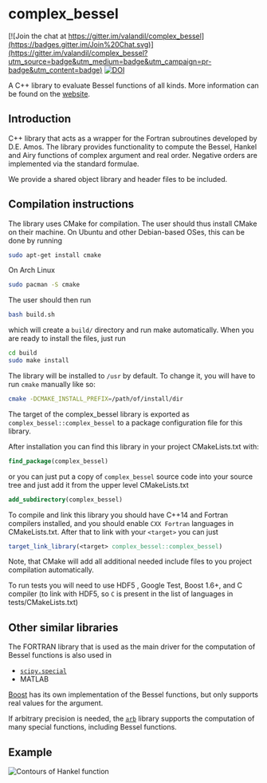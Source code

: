 complex_bessel
==============

[![Join the chat at https://gitter.im/valandil/complex_bessel](https://badges.gitter.im/Join%20Chat.svg)](https://gitter.im/valandil/complex_bessel?utm_source=badge&utm_medium=badge&utm_campaign=pr-badge&utm_content=badge)
[![DOI](https://zenodo.org/badge/5354/valandil/complex_bessel.svg)](https://zenodo.org/badge/latestdoi/5354/valandil/complex_bessel)

A C++ library to evaluate Bessel functions of all kinds. More information can 
be found on the [website](http://joeydumont.github.io/complex_bessel).

## Introduction

C++ library that acts as a wrapper for the Fortran subroutines developed by D.E. Amos.
The library provides functionality to compute the Bessel, Hankel and Airy functions of
complex argument and real order. Negative orders are implemented via the standard formulae.

We provide a shared object library and header files to be included.

## Compilation instructions

The library uses CMake for compilation. The user should thus install CMake
on their machine. On Ubuntu and other Debian-based OSes, this can be done
by running
  ```bash
  sudo apt-get install cmake
  ```
On Arch Linux
  ```bash
  sudo pacman -S cmake
  ```

The user should then run
  ```bash
  bash build.sh
  ```
which will create a `build/` directory and run make automatically. When
you are ready to install the files, just run 
  ```bash
  cd build
  sudo make install
  ```
The library will be installed to `/usr` by default. To change
it, you will have to run `cmake` manually like so:
  ```bash
  cmake -DCMAKE_INSTALL_PREFIX=/path/of/install/dir
 ```

The target of the complex_bessel library is exported
as `complex_bessel::complex_bessel` to a package configuration file for this
library.

After installation you can find this library in your
project CMakeLists.txt with:
  ```cmake
  find_package(complex_bessel)
```
or you can just put a copy of `complex_bessel` source code
into your source tree and just add it from the upper level CMakeLists.txt
  ```cmake
 add_subdirectory(complex_bessel)
```
To compile and link this library you should have C++14 and Fortran compilers
installed, and you should enable `CXX Fortran` languages in CMakeLists.txt.
After that to link with your `<target>` you can just 
  ```cmake
  target_link_library(<target> complex_bessel::complex_bessel)
```
Note, that CMake will add all additional needed include
files to you project compilation automatically.

To run tests you will need to use HDF5 , Google Test, Boost 1.6+, and C compiler (to link with HDF5, so `C` is present in the list of languages in tests/CMakeLists.txt)

 ## Other similar libraries
 
 The FORTRAN library that is used as the main driver for the computation of Bessel functions is also used in
   * [`scipy.special`](https://docs.scipy.org/doc/scipy/reference/special.html)
   * MATLAB
   
[Boost](https://www.boost.org/doc/libs/1_72_0/libs/math/doc/html/math_toolkit/bessel/bessel_first.html) has its own implementation of the Bessel functions, but only supports real values for the argument.

If arbitrary precision is needed, the [`arb`](http://arblib.org/acb_hypgeom.html#bessel-functions) library supports the computation of many special functions, including Bessel functions.

## Example
![Contours of Hankel function](/tests/contours.png)
